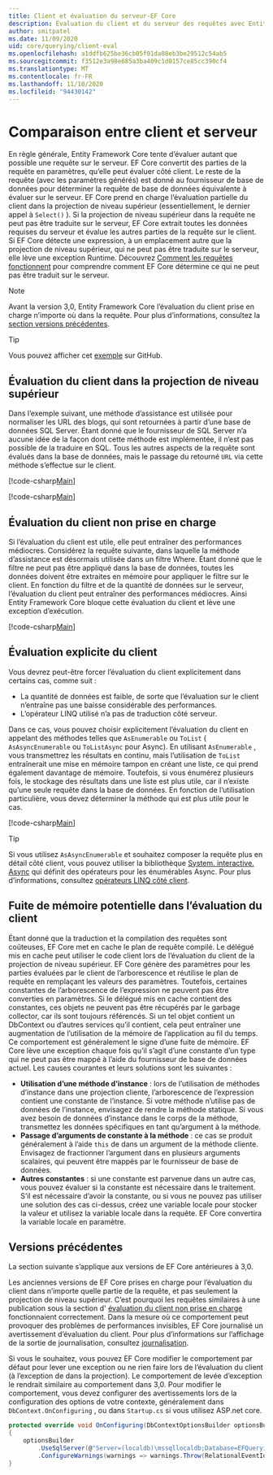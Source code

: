 ```yaml
---
title: Client et évaluation du serveur-EF Core
description: Évaluation du client et du serveur des requêtes avec Entity Framework Core
author: smitpatel
ms.date: 11/09/2020
uid: core/querying/client-eval
ms.openlocfilehash: a1ddfb625be36cb05f01da08eb3be29512c54ab5
ms.sourcegitcommit: f3512e3a98e685a3ba409c1d0157ce85cc390cf4
ms.translationtype: MT
ms.contentlocale: fr-FR
ms.lasthandoff: 11/10/2020
ms.locfileid: "94430142"
---
```

# <a name="client-vs-server-evaluation"></a>Comparaison entre client et serveur

En règle générale, Entity Framework Core tente d’évaluer autant que possible une requête sur le serveur. EF Core convertit des parties de la requête en paramètres, qu’elle peut évaluer côté client. Le reste de la requête (avec les paramètres générés) est donné au fournisseur de base de données pour déterminer la requête de base de données équivalente à évaluer sur le serveur. EF Core prend en charge l’évaluation partielle du client dans la projection de niveau supérieur (essentiellement, le dernier appel à `Select()` ). Si la projection de niveau supérieur dans la requête ne peut pas être traduite sur le serveur, EF Core extrait toutes les données requises du serveur et évalue les autres parties de la requête sur le client. Si EF Core détecte une expression, à un emplacement autre que la projection de niveau supérieur, qui ne peut pas être traduite sur le serveur, elle lève une exception Runtime. Découvrez [Comment les requêtes fonctionnent](xref:core/querying/how-query-works) pour comprendre comment EF Core détermine ce qui ne peut pas être traduit sur le serveur.

> [!NOTE]
> Avant la version 3,0, Entity Framework Core l’évaluation du client prise en charge n’importe où dans la requête. Pour plus d’informations, consultez la [section versions précédentes](#previous-versions).

> [!TIP]
> Vous pouvez afficher cet [exemple](https://github.com/dotnet/EntityFramework.Docs/tree/master/samples/core/Querying/ClientEvaluation) sur GitHub.

## <a name="client-evaluation-in-the-top-level-projection"></a>Évaluation du client dans la projection de niveau supérieur

Dans l’exemple suivant, une méthode d’assistance est utilisée pour normaliser les URL des blogs, qui sont retournées à partir d’une base de données SQL Server. Étant donné que le fournisseur de SQL Server n’a aucune idée de la façon dont cette méthode est implémentée, il n’est pas possible de la traduire en SQL. Tous les autres aspects de la requête sont évalués dans la base de données, mais le passage du retourné `URL` via cette méthode s’effectue sur le client.

[!code-csharp[Main](../../../samples/core/Querying/ClientEvaluation/Program.cs#ClientProjection)]

[!code-csharp[Main](../../../samples/core/Querying/ClientEvaluation/Program.cs#ClientMethod)]

## <a name="unsupported-client-evaluation"></a>Évaluation du client non prise en charge

Si l’évaluation du client est utile, elle peut entraîner des performances médiocres. Considérez la requête suivante, dans laquelle la méthode d’assistance est désormais utilisée dans un filtre Where. Étant donné que le filtre ne peut pas être appliqué dans la base de données, toutes les données doivent être extraites en mémoire pour appliquer le filtre sur le client. En fonction du filtre et de la quantité de données sur le serveur, l’évaluation du client peut entraîner des performances médiocres. Ainsi Entity Framework Core bloque cette évaluation du client et lève une exception d’exécution.

[!code-csharp[Main](../../../samples/core/Querying/ClientEvaluation/Program.cs#ClientWhere)]

## <a name="explicit-client-evaluation"></a>Évaluation explicite du client

Vous devrez peut-être forcer l’évaluation du client explicitement dans certains cas, comme suit :

- La quantité de données est faible, de sorte que l’évaluation sur le client n’entraîne pas une baisse considérable des performances.
- L’opérateur LINQ utilisé n’a pas de traduction côté serveur.

Dans ce cas, vous pouvez choisir explicitement l’évaluation du client en appelant des méthodes telles que `AsEnumerable` ou `ToList` ( `AsAsyncEnumerable` ou `ToListAsync` pour Async). En utilisant `AsEnumerable` , vous transmettrez les résultats en continu, mais l’utilisation de `ToList` entraînerait une mise en mémoire tampon en créant une liste, ce qui prend également davantage de mémoire. Toutefois, si vous énumérez plusieurs fois, le stockage des résultats dans une liste est plus utile, car il n’existe qu’une seule requête dans la base de données. En fonction de l’utilisation particulière, vous devez déterminer la méthode qui est plus utile pour le cas.

[!code-csharp[Main](../../../samples/core/Querying/ClientEvaluation/Program.cs#ExplicitClientEvaluation)]

> [!TIP]
> Si vous utilisez `AsAsyncEnumerable` et souhaitez composer la requête plus en détail côté client, vous pouvez utiliser la bibliothèque [System. interactive. Async](https://www.nuget.org/packages/System.Interactive.Async/) qui définit des opérateurs pour les énumérables Async. Pour plus d’informations, consultez [opérateurs LINQ côté client](xref:core/miscellaneous/async#client-side-async-linq-operators).

## <a name="potential-memory-leak-in-client-evaluation"></a>Fuite de mémoire potentielle dans l’évaluation du client

Étant donné que la traduction et la compilation des requêtes sont coûteuses, EF Core met en cache le plan de requête compilé. Le délégué mis en cache peut utiliser le code client lors de l’évaluation du client de la projection de niveau supérieur. EF Core génère des paramètres pour les parties évaluées par le client de l’arborescence et réutilise le plan de requête en remplaçant les valeurs des paramètres. Toutefois, certaines constantes de l’arborescence de l’expression ne peuvent pas être converties en paramètres. Si le délégué mis en cache contient des constantes, ces objets ne peuvent pas être récupérés par le garbage collector, car ils sont toujours référencés. Si un tel objet contient un DbContext ou d’autres services qu’il contient, cela peut entraîner une augmentation de l’utilisation de la mémoire de l’application au fil du temps. Ce comportement est généralement le signe d’une fuite de mémoire. EF Core lève une exception chaque fois qu’il s’agit d’une constante d’un type qui ne peut pas être mappé à l’aide du fournisseur de base de données actuel. Les causes courantes et leurs solutions sont les suivantes :

- **Utilisation d’une méthode d’instance** : lors de l’utilisation de méthodes d’instance dans une projection cliente, l’arborescence de l’expression contient une constante de l’instance. Si votre méthode n’utilise pas de données de l’instance, envisagez de rendre la méthode statique. Si vous avez besoin de données d’instance dans le corps de la méthode, transmettez les données spécifiques en tant qu’argument à la méthode.
- **Passage d’arguments de constante à la méthode** : ce cas se produit généralement à l’aide `this` de dans un argument de la méthode cliente. Envisagez de fractionner l’argument dans en plusieurs arguments scalaires, qui peuvent être mappés par le fournisseur de base de données.
- **Autres constantes** : si une constante est parvenue dans un autre cas, vous pouvez évaluer si la constante est nécessaire dans le traitement. S’il est nécessaire d’avoir la constante, ou si vous ne pouvez pas utiliser une solution des cas ci-dessus, créez une variable locale pour stocker la valeur et utilisez la variable locale dans la requête. EF Core convertira la variable locale en paramètre.

## <a name="previous-versions"></a>Versions précédentes

La section suivante s’applique aux versions de EF Core antérieures à 3,0.

Les anciennes versions de EF Core prises en charge pour l’évaluation du client dans n’importe quelle partie de la requête, et pas seulement la projection de niveau supérieur. C’est pourquoi les requêtes similaires à une publication sous la section d' [évaluation du client non prise en charge](#unsupported-client-evaluation) fonctionnaient correctement. Dans la mesure où ce comportement peut provoquer des problèmes de performances invisibles, EF Core journalisé un avertissement d’évaluation du client. Pour plus d’informations sur l’affichage de la sortie de journalisation, consultez [journalisation](xref:core/logging-events-diagnostics/index).

Si vous le souhaitez, vous pouvez EF Core modifier le comportement par défaut pour lever une exception ou ne rien faire lors de l’évaluation du client (à l’exception de dans la projection). Le comportement de levée d’exception le rendrait similaire au comportement dans 3,0. Pour modifier le comportement, vous devez configurer des avertissements lors de la configuration des options de votre contexte, généralement dans `DbContext.OnConfiguring` , ou dans `Startup.cs` si vous utilisez ASP.net core.

```csharp
protected override void OnConfiguring(DbContextOptionsBuilder optionsBuilder)
{
    optionsBuilder
        .UseSqlServer(@"Server=(localdb)\mssqllocaldb;Database=EFQuerying;Trusted_Connection=True;")
        .ConfigureWarnings(warnings => warnings.Throw(RelationalEventId.QueryClientEvaluationWarning));
}
```
